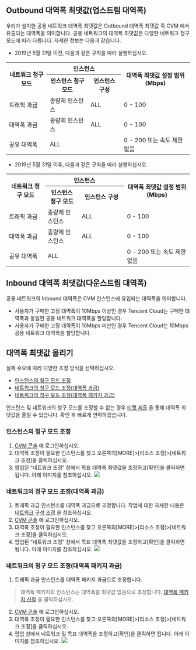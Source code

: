## Outbound 대역폭 최댓값(업스트림 대역폭)

우리가 설치한 공용 네트워크 대역폭 최댓값은 Outbound 대역폭 최댓값 즉 CVM 에서 유출되는 대역폭을 의미합니다. 공용 네트워크의 대역폭 최댓값은 다양한 네트워크 청구 모드에 따라 다릅니다. 자세한 정보는 다음과 같습니다.
- 2019년 5월 31일 이전, 다음과 같은 규칙을 따라 실행하십시오.
<table>
<tr><th rowspan="2">네트워크 청구 모드</th><th colspan="2">인스턴스</th><th rowspan="2">대역폭 최댓값 설정 범위(Mbps)</th></tr>
<tr><th>인스턴스 청구 모드</th><th>인스턴스 구성</th></tr>
<tr><td>트래픽 과금</td><td>종량제 인스턴스</td><td>ALL</td><td>0 - 100</td></tr>
<tr><td>대역폭 과금</td><td>종량제 인스턴스</td><td>ALL</td><td>0 - 100</td></tr>
<tr><td>공유 대역폭</td><td colspan="2">ALL</td><td>0 - 200 또는 속도 제한 없음</td></tr>
</table>

- 2019년 5월 31일 이후, 다음과 같은 규칙을 따라 실행하십시오.
<table>
<tr><th rowspan="2">네트워크 청구 모드</th><th colspan="2">인스턴스</th><th rowspan="2">대역폭 최댓값 설정 범위(Mbps)</th></tr>
<tr><th style="width: 18.5607%;">인스턴스 청구 모드</th><th style="width: 24.5814%;">인스턴스 구성</th></tr>
<tr><td>트래픽 과금</td><td>종량제 인스턴스</td><td>ALL</td><td>0 - 100</td></tr>
<tr><td>대역폭 과금</td><td>종량제 인스턴스</td><td>ALL</td><td>0 - 100</td></tr>
<tr><td>공유 대역폭</td><td colspan="2">ALL</td><td>0 - 200 또는 속도 제한 없음</td></tr>
</table>


## Inbound 대역폭 최댓값(다운스트림 대역폭)

공용 네트워크의 Inbound 대역폭은 CVM 인스턴스에 유입되는 대역폭을 의미합니다.
- 사용자가 구매한 고정 대역폭이 10Mbps 이상인 경우 Tencent Cloud는 구매한 대역폭과 동일한 공용 네트워크 대역폭을 할당합니다. 
- 사용자가 구매한 고정 대역폭이 10Mbps 미만인 경우 Tencent Cloud는 10Mbps 공용 네트워크 대역폭을 할당합니다. 

## 대역폭 최댓값 올리기

실제 수요에 따라 다양한 조정 방식을 선택하십시오.
- [인스턴스의 청구 모드 조정](#AdjustInstanceMode)
- [네트워크의 청구 모드 조정(대역폭 과금)](#AdjustNetworkModeByBandwidth)
- [네트워크의 청구 모드 조정(대역폭 패키지 과금)](#AdjustNetworkModeByBandwidthPackage)

인스턴스 및 네트워크의 청구 모드를 조정할 수 없는 경우 [티켓 제출](https://console.cloud.tencent.com/workorder/category?level1_id=6&level2_id=7&source=0&data_title=%E4%BA%91%E6%9C%8D%E5%8A%A1%E5%99%A8%20CVM&step=1) 을 통해 대역폭 최댓값을 올릴 수 있습니다. 확인 후 빠르게 연락하겠습니다.

<span id="AdjustInstanceMode"></span>
### 인스턴스의 청구 모드 조정

1. [CVM 콘솔](https://console.cloud.tencent.com/cvm/index) 에 로그인하십시오.
2. 대역폭 조정이 필요한 인스턴스를 찾고 오른쪽의[MORE]>[리소스 조정]>[네트워크 조정]을 클릭하십시오.
3. 팝업된 “네트워크 조정” 창에서 목표 대역폭 최댓값을 조정하고[확인]을 클릭하면 됩니다. 아래 이미지를 참조하십시오.
![](https://main.qcloudimg.com/raw/853916b57df665bc5e1ee1e322ff0d92.png)

<span id="AdjustNetworkModeByBandwidth"></span>
### 네트워크의 청구 모드 조정(대역폭 과금)

1. 트래픽 과금 인스턴스를 대역폭 과금으로 조정합니다. 작업에 대한 자세한 내용은 [네트워크 구성 조정](https://intl.cloud.tencent.com/document/product/213/15517) 을 참조하십시오.
2. [CVM 콘솔](https://console.cloud.tencent.com/cvm/index) 에 로그인하십시오.
3. 대역폭 조정이 필요한 인스턴스를 찾고 오른쪽의[MORE]>[리소스 조정]>[네트워크 조정]을 클릭하십시오.
4. 팝업된 “네트워크 조정” 창에서 목표 대역폭 최댓값을 조정하고[확인]을 클릭하면 됩니다. 아래 이미지를 참조하십시오.
![](https://main.qcloudimg.com/raw/9371e74fc8a2816390a872fcbb46e4fa.png)

<span id="AdjustNetworkModeByBandwidthPackage"></span>
### 네트워크의 청구 모드 조정(대역폭 패키지 과금)

1. 트래픽 과금 인스턴스를 대역폭 패키지 과금으로 조정합니다.
> 대역폭 패키지의 인스턴스는 대역폭을 최댓값 없음으로 조정합니다. [대역폭 패키지 신청](https://cloud.tencent.com/act/apply/bwp_apply) 을 클릭하십시오.
>
2. [CVM 콘솔](https://console.cloud.tencent.com/cvm/index) 에 로그인하십시오.
3. 대역폭 조정이 필요한 인스턴스를 찾고 오른쪽의[MORE]>[리소스 조정]>[네트워크 조정]을 클릭하십시오.
4. 팝업 창에서 네트워크 및 목표 대역폭을 조정하고[확인]을 클릭하면 됩니다. 아래 이미지를 참조하십시오.
![](https://main.qcloudimg.com/raw/b05d6c586d2d21b75d83df8d71fe3873.png) 

